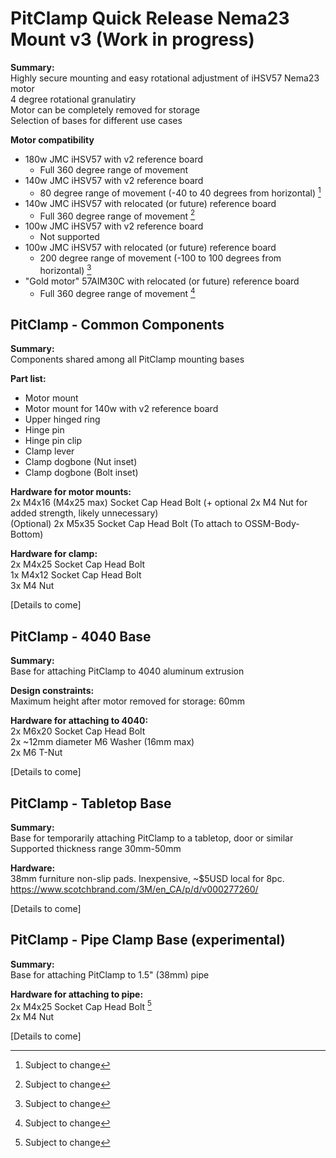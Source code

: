 # PitClamp Quick Release Nema23 Mount v3 (Work in progress)  
**Summary:**  
Highly secure mounting and easy rotational adjustment of iHSV57 Nema23 motor  
4 degree rotational granulatiry  
Motor can be completely removed for storage  
Selection of bases for different use cases

**Motor compatibility**  
- 180w JMC iHSV57 with v2 reference board  
  - Full 360 degree range of movement
- 140w JMC iHSV57 with v2 reference board
  - 80 degree range of movement (-40 to 40 degrees from horizontal) [^1]
- 140w JMC iHSV57 with relocated (or future) reference board
  - Full 360 degree range of movement [^1]
- 100w JMC iHSV57 with v2 reference board
  - Not supported
- 100w JMC iHSV57 with relocated (or future) reference board
  - 200 degree range of movement (-100 to 100 degrees from horizontal) [^1]  
- "Gold motor" 57AIM30C with relocated (or future) reference board
  - Full 360 degree range of movement [^1]


## PitClamp - Common Components
**Summary:**  
Components shared among all PitClamp mounting bases

**Part list:**
- Motor mount
- Motor mount for 140w with v2 reference board
- Upper hinged ring
- Hinge pin
- Hinge pin clip
- Clamp lever
- Clamp dogbone (Nut inset)
- Clamp dogbone (Bolt inset)

**Hardware for motor mounts:**  
2x M4x16 (M4x25 max) Socket Cap Head Bolt (+ optional 2x M4 Nut for added strength, likely unnecessary)  
(Optional) 2x M5x35 Socket Cap Head Bolt (To attach to OSSM-Body-Bottom)  

**Hardware for clamp:**  
2x M4x25 Socket Cap Head Bolt  
1x M4x12 Socket Cap Head Bolt  
3x M4 Nut  

[Details to come]  

## PitClamp - 4040 Base
**Summary:**  
Base for attaching PitClamp to 4040 aluminum extrusion  

**Design constraints:**  
Maximum height after motor removed for storage: 60mm  


**Hardware for attaching to 4040:**  
2x M6x20 Socket Cap Head Bolt  
2x ~12mm diameter M6 Washer (16mm max)  
2x M6 T-Nut  

[Details to come]  

## PitClamp - Tabletop Base  
**Summary:**  
Base for temporarily attaching PitClamp to a tabletop, door or similar  
Supported thickness range 30mm-50mm  

**Hardware:**  
38mm furniture non-slip pads. Inexpensive, ~$5USD local for 8pc.  
https://www.scotchbrand.com/3M/en_CA/p/d/v000277260/

[Details to come]  

## PitClamp - Pipe Clamp Base (experimental)  
**Summary:**  
Base for attaching PitClamp to 1.5" (38mm) pipe  

**Hardware for attaching to pipe:**  
2x M4x25 Socket Cap Head Bolt [^1]  
2x M4 Nut  

[Details to come]  




[^1]: Subject to change
